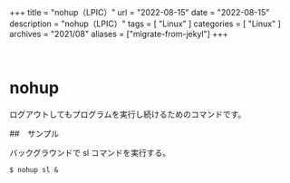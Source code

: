 +++
title = "nohup（LPIC）"
url = "2022-08-15"
date = "2022-08-15"
description = "nohup（LPIC）"
tags = [
  "Linux"
]
categories = [
  "Linux"
]
archives = "2021/08"
aliases = ["migrate-from-jekyl"]
+++

<br>

# nohup

ログアウトしてもプログラムを実行し続けるためのコマンドです。


##　サンプル

バックグラウンドで sl コマンドを実行する。

```
$ nohup sl &
```

